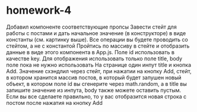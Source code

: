 # homework-4
Добавил компоненте соответствующие пропсы
Завести стейт для работы с постами и дать начальное значение (в конструкторе) в виде константы (см. картинку выше). Все операции вы будете проводить со стейтом, а не с константой
Пройтись по массиву в стейте и отобразить данные в виде этого компонента в App.js. Поле id использовать в качестве key. Для отображения использовать только поле title, body поле пока не нужно использовать
На странице один инпут title и кнопка Add. Значение схэндлил через стейт, при нажатии на кнопку Add, стейт, в котором хранится массив постов, в который будет запушен новый объект, в котором поле id вы сгенерите через math.random, а в title вы запишите значение из инпута, body также можете оставить пустым. Если вы все сделаете правильно, то у вас отобразится новая строка с постом после нажатия на кнопку Add
